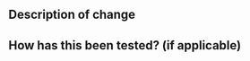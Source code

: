 <!--- Thank you for contributing to rilis! -->

## Description of change

<!-- Please write a summary of your changes and why you made them. -->
<!-- Be sure to reference any related issues by adding `Closes #`. -->

## How has this been tested? (if applicable)

<!-- Please describe any tests that you ran to verify your changes. -->

